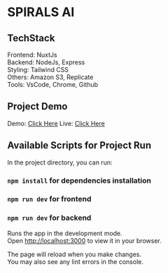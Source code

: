 ﻿# SPIRALS AI

## TechStack

Frontend: NuxtJs\
Backend: NodeJs, Express\
Styling: Tailwind CSS\
Others: Amazon S3, Replicate\
Tools: VsCode, Chrome, Github

## Project Demo

Demo: [Click Here](https://drive.google.com/file/d/1eWwB3DCXWt4jQrRTb6x5ubU4EIQTDm9V/view?usp=sharing)
Live: [Click Here](https://spirals-ai-five.vercel.app/)


## Available Scripts for Project Run

In the project directory, you can run:

### `npm install` for dependencies installation

### `npm run dev` for frontend

### `npm run dev` for backend

Runs the app in the development mode.\
Open [http://localhost:3000](http://localhost:3000) to view it in your browser.

The page will reload when you make changes.\
You may also see any lint errors in the console.

